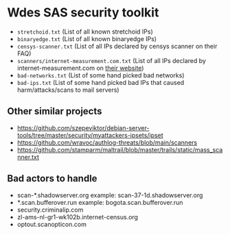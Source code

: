 # Wdes SAS security toolkit

- `stretchoid.txt` (List of all known stretchoid IPs)
- `binaryedge.txt` (List of all known binaryedge IPs)
- `censys-scanner.txt` (List of all IPs declared by censys scanner on their FAQ)
- `scanners/internet-measurement.com.txt` (List of all IPs declared by internet-measurement.com on [their website](https://internet-measurement.com/#ips))
- `bad-networks.txt` (List of some hand picked bad networks)
- `bad-ips.txt` (List of some hand picked bad IPs that caused harm/attacks/scans to mail servers)

## Other similar projects

- https://github.com/szepeviktor/debian-server-tools/tree/master/security/myattackers-ipsets/ipset
- https://github.com/wravoc/authlog-threats/blob/main/scanners
- https://github.com/stamparm/maltrail/blob/master/trails/static/mass_scanner.txt

## Bad actors to handle

- scan-*.shadowserver.org example: scan-37-1d.shadowserver.org
- *.scan.bufferover.run example: bogota.scan.bufferover.run
- security.criminalip.com
- zl-ams-nl-gr1-wk102b.internet-census.org
- optout.scanopticon.com

